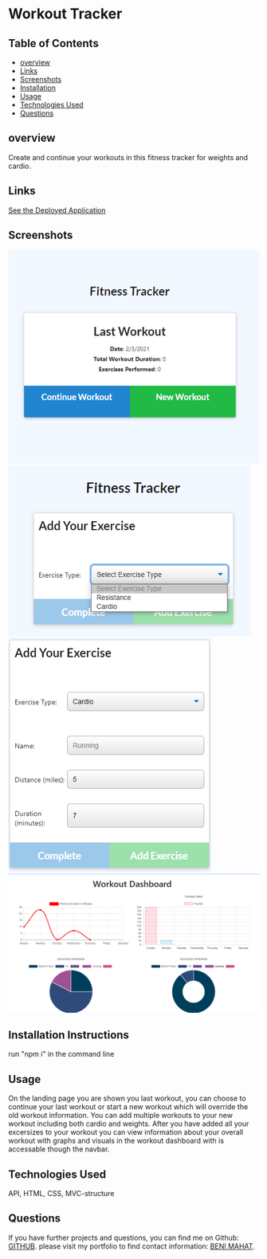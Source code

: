 # Workout Tracker

## Table of Contents

* [overview](#overview)
* [Links](#links)
* [Screenshots](#screenshots)
* [Installation](#installation)
* [Usage](#usage)
* [Technologies Used](#technologies)
* [Questions](#questions)

## overview

Create and continue your workouts in this fitness tracker for weights and cardio.

## Links

[See the Deployed Application](https://workout-tracker-36559.herokuapp.com/)

## Screenshots


![ Search:](public/sc1.png)
![ Login/Signup:](public/sc2.png)
![View all:](public/sc3.png)
![View all:](public/sc4.png)



## Installation Instructions

run "npm i" in the command line

## Usage

On the landing page you are shown you last workout, you can choose to continue your last workout or start a new workout which will override the old workout information. You can add multiple workouts to your new workout including both cardio and weights. After you have added all your excersizes to your workout you can view information about your overall workout with graphs and visuals in the workout dashboard with is accessable though the navbar.

## Technologies Used

 API, HTML, CSS, MVC-structure
 
## Questions

If you have further projects and questions, you can find me on Github: [GITHUB](https://github.com/benimahat1291). 
please visit my portfolio to find contact information: [BENI MAHAT](https://benimahat1291.github.io/Portfolio_v2/#/). 

